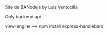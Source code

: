 Site de BANodejs by Luis Ventocilla

Only backend api

view-engine ==> npm install express-handlebars
